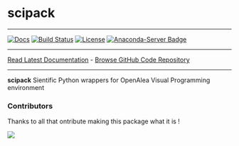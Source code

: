 # scipack

_________________

[![Docs](https://readthedocs.org/projects/scipack/badge/?version=latest)](https://scipack.readthedocs.io/)
[![Build Status](https://github.com/openalea/scipack/actions/workflows/conda-package-build.yml/badge.svg?branch=main)](https://github.com/openalea/scipack/actions/workflows/conda-package-build.yml?query=branch%3Amaster)
[![License](https://img.shields.io/badge/License--CeCILL-C-blue)](https://www.cecill.info/licences/Licence_CeCILL-C_V1-en.html)
[![Anaconda-Server Badge](https://anaconda.org/openalea3/scipack/badges/version.svg)](https://anaconda.org/openalea3/scipack)

_________________

[Read Latest Documentation](https://scipack.readthedocs.io/) - [Browse GitHub Code Repository](https://github.com/openalea/scipack/)

_________________

**scipack** Sientific Python wrappers for OpenAlea Visual Programming environment

### Contributors

Thanks to all that ontribute making this package what it is !

<a href="https://github.com/openalea/scipack/graphs/contributors">
  <img src="https://contrib.rocks/image?repo=openalea/scipack" />
</a>
